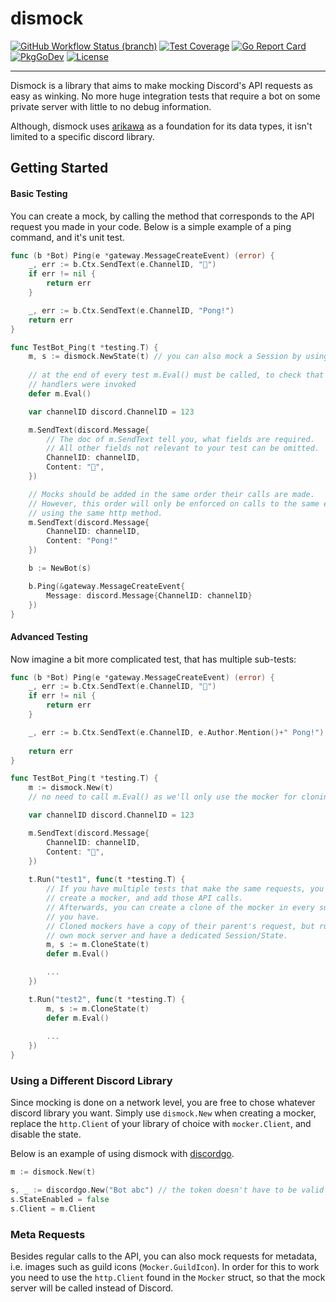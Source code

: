 # dismock

[![GitHub Workflow Status (branch)](https://img.shields.io/github/workflow/status/mavolin/dismock/Test/v2)](https://github.com/mavolin/dismock/actions?query=workflow%3ATest+branch%3Av2+)
[![Test Coverage](https://codecov.io/gh/mavolin/dismock/branch/v2/graph/badge.svg)](https://codecov.io/gh/mavolin/dismock/branch/v2)
[![Go Report Card](https://goreportcard.com/badge/github.com/mavolin/dismock)](https://goreportcard.com/report/github.com/mavolin/dismock)
[![PkgGoDev](https://pkg.go.dev/badge/github.com/mavolin/dismock/v2)](https://pkg.go.dev/github.com/mavolin/dismock/v2)
[![License](https://img.shields.io/github/license/mavolin/dismock)](https://github.com/mavolin/dismock/blob/v2/LICENSE)

-----

Dismock is a library that aims to make mocking Discord's API requests as easy as winking.
No more huge integration tests that require a bot on some private server with little to no debug information.

Although, dismock uses [arikawa](https://github.com/diamondburned/arikawa) as a foundation for its data types, it isn't limited to a specific discord library.

## Getting Started

#### Basic Testing

You can create a mock, by calling the method that corresponds to the API request you made in your code.
Below is a simple example of a ping command, and it's unit test.

```go
func (b *Bot) Ping(e *gateway.MessageCreateEvent) (error) {
    _, err := b.Ctx.SendText(e.ChannelID, "🏓")
    if err != nil {
        return err
    }

    _, err := b.Ctx.SendText(e.ChannelID, "Pong!")
    return err
}
```

```go
func TestBot_Ping(t *testing.T) {
    m, s := dismock.NewState(t) // you can also mock a Session by using dismock.NewSession(t)
    
    // at the end of every test m.Eval() must be called, to check that all 
    // handlers were invoked
    defer m.Eval()

    var channelID discord.ChannelID = 123

    m.SendText(discord.Message{
        // The doc of m.SendText tell you, what fields are required.
    	// All other fields not relevant to your test can be omitted.
        ChannelID: channelID,
        Content: "🏓",
    })

    // Mocks should be added in the same order their calls are made.
    // However, this order will only be enforced on calls to the same endpoint
    // using the same http method.
    m.SendText(discord.Message{
        ChannelID: channelID,
        Content: "Pong!"
    })

    b := NewBot(s)

    b.Ping(&gateway.MessageCreateEvent{
        Message: discord.Message{ChannelID: channelID}
    })
}
```

#### Advanced Testing

Now imagine a bit more complicated test, that has multiple sub-tests:

```go
func (b *Bot) Ping(e *gateway.MessageCreateEvent) (error) {
    _, err := b.Ctx.SendText(e.ChannelID, "🏓")
    if err != nil {
        return err
    }

    _, err := b.Ctx.SendText(e.ChannelID, e.Author.Mention()+" Pong!")
    
    return err
}
```

```go
func TestBot_Ping(t *testing.T) {
    m := dismock.New(t)
    // no need to call m.Eval() as we'll only use the mocker for cloning anyway

    var channelID discord.ChannelID = 123

    m.SendText(discord.Message{
        ChannelID: channelID,
        Content: "🏓",
    })
    
    t.Run("test1", func(t *testing.T) {
        // If you have multiple tests that make the same requests, you can
        // create a mocker, and add those API calls.
        // Afterwards, you can create a clone of the mocker in every sub-test 
        // you have.
        // Cloned mockers have a copy of their parent's request, but run their
        // own mock server and have a dedicated Session/State.
        m, s := m.CloneState(t)
        defer m.Eval()

        ...
    })

    t.Run("test2", func(t *testing.T) {
        m, s := m.CloneState(t)
        defer m.Eval()
        
        ...
    })
}
```

### Using a Different Discord Library

Since mocking is done on a network level, you are free to chose whatever discord library you want.
Simply use `dismock.New` when creating a mocker, replace the `http.Client` of your library of choice with `mocker.Client`, and disable the state.

Below is an example of using dismock with [discordgo](https://github.com/bwmarrin/discordgo).
```go
m := dismock.New(t)

s, _ := discordgo.New("Bot abc") // the token doesn't have to be valid
s.StateEnabled = false
s.Client = m.Client
```

### Meta Requests

Besides regular calls to the API, you can also mock requests for metadata, i.e. images such as guild icons (`Mocker.GuildIcon`).
In order for this to work you need to use the `http.Client` found in the `Mocker` struct, so that the mock server will be called instead of Discord.
